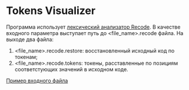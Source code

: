 # Tokens Visualizer

Программа использует [лексический анализатор Recode](https://github.com/Relz/Lexer-Library).
В качестве входного параметра выступает путь до <file_name>.recode файла. На выходе два файла:
1. <file_name>.recode.restore: восстановленный исходный код по токенам;
2. <file_name>.recode.tokens: токены, расставленные по позициям соответстующих значений в исходном коде.

[Пример входного файла](https://github.com/Relz/Tokens-Visualizer/blob/master/program.recode)

